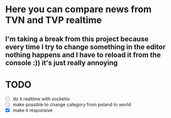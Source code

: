 # Here you can compare news from TVN and TVP realtime

## I'm taking a break from this project because every time I try to change something in the editor nothing happens and I have to reload it from the console :)) it's just really annoying

# TODO

-   [ ] do it realtime with socketio
-   [ ] make possible to change category from poland to world
-   [x] make it responsive
